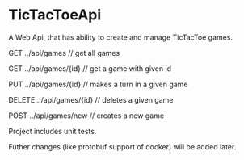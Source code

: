 # TicTacToeApi
A Web Api, that has ability to create and manage TicTacToe games.

GET ../api/games          // get all games

GET ../api/games/{id}     // get a game with given id

PUT ../api/games/{id}     // makes a turn in a given game

DELETE ../api/games/{id}  // deletes a given game

POST ../api/games/new     // creates a new game

Project includes unit tests.

Futher changes (like protobuf support of docker) will be added later.
